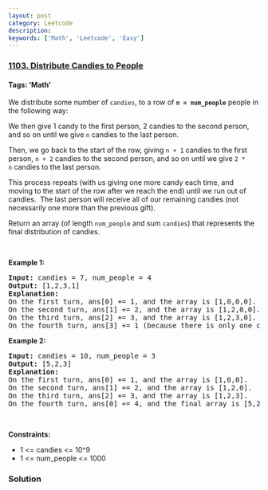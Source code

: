 ```yaml
---
layout: post
category: Leetcode
description: 
keywords: ['Math', 'Leetcode', 'Easy']
---
```

### [1103. Distribute Candies to People](https://leetcode.com/problems/distribute-candies-to-people)

#### Tags: 'Math'

<div class="content__u3I1 question-content__JfgR"><div><p>We distribute some number of <code>candies</code>, to a row of <strong><code>n = num_people</code></strong> people in the following way:</p>
<p>We then give 1 candy to the first person, 2 candies to the second person, and so on until we give <code>n</code> candies to the last person.</p>
<p>Then, we go back to the start of the row, giving <code>n + 1</code> candies to the first person, <code>n + 2</code> candies to the second person, and so on until we give <code>2 * n</code> candies to the last person.</p>
<p>This process repeats (with us giving one more candy each time, and moving to the start of the row after we reach the end) until we run out of candies.  The last person will receive all of our remaining candies (not necessarily one more than the previous gift).</p>
<p>Return an array (of length <code>num_people</code> and sum <code>candies</code>) that represents the final distribution of candies.</p>
<p> </p>
<p><strong>Example 1:</strong></p>
<pre><strong>Input:</strong> candies = 7, num_people = 4
<strong>Output:</strong> [1,2,3,1]
<strong>Explanation:</strong>
On the first turn, ans[0] += 1, and the array is [1,0,0,0].
On the second turn, ans[1] += 2, and the array is [1,2,0,0].
On the third turn, ans[2] += 3, and the array is [1,2,3,0].
On the fourth turn, ans[3] += 1 (because there is only one candy left), and the final array is [1,2,3,1].
</pre>
<p><strong>Example 2:</strong></p>
<pre><strong>Input:</strong> candies = 10, num_people = 3
<strong>Output:</strong> [5,2,3]
<strong>Explanation: </strong>
On the first turn, ans[0] += 1, and the array is [1,0,0].
On the second turn, ans[1] += 2, and the array is [1,2,0].
On the third turn, ans[2] += 3, and the array is [1,2,3].
On the fourth turn, ans[0] += 4, and the final array is [5,2,3].
</pre>
<p> </p>
<p><strong>Constraints:</strong></p>
<ul>
<li>1 &lt;= candies &lt;= 10^9</li>
<li>1 &lt;= num_people &lt;= 1000</li>
</ul>
</div></div>

### Solution
